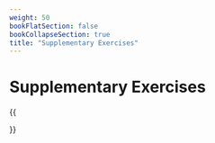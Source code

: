 ```yaml
---
weight: 50
bookFlatSection: false
bookCollapseSection: true
title: "Supplementary Exercises"
---
```


# Supplementary Exercises

{{<section>}}
